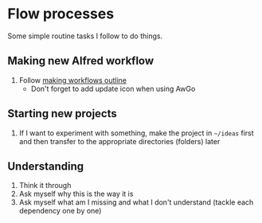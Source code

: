 # Flow processes
Some simple routine tasks I follow to do things.

## Making new Alfred workflow
1. Follow [making workflows outline](../macOS/apps/alfred/making-workflows.md)
	 - Don't forget to add update icon when using AwGo

## Starting new projects
1. If I want to experiment with something, make the project in `~/ideas` first and then transfer to the appropriate directories (folders) later

## Understanding
1. Think it through
2. Ask myself why this is the way it is
3. Ask myself what am I missing and what I don't understand (tackle each dependency one by one)